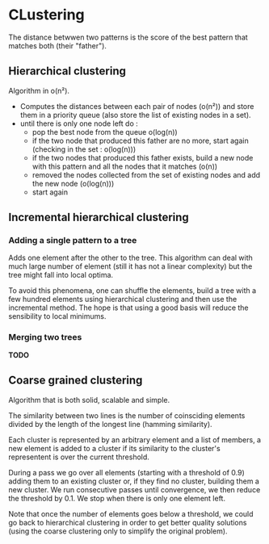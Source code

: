 # CLustering

The distance betwwen two patterns is the score of the best pattern that matches both (their "father").

## Hierarchical clustering

Algorithm in o(n²).  

- Computes the distances between each pair of nodes (o(n²)) and store them in a priority queue (also store the list of existing nodes in a set).
- until there is only one node left do :
  - pop the best node from the queue o(log(n))
  - if the two node that produced this father are no more, start again (checking in the set : o(log(n)))
  - if the two nodes that produced this father exists, build a new node with this pattern and all the nodes that it matches (o(n))
  - removed the nodes collected from the set of existing nodes and add the new node (o(log(n)))
  - start again

## Incremental hierarchical clustering

### Adding a single pattern to a tree

Adds one element after the other to the tree. This algorithm can deal with much large number of element (still it has not a linear complexity) but the tree might fall into local optima.

To avoid this phenomena, one can shuffle the elements, build a tree with a few hundred elements using hierarchical clustering and then use the incremental method. The hope is that using a good basis will reduce the sensibility to local minimums.

### Merging two trees

**TODO**

## Coarse grained clustering

Algorithm that is both solid, scalable and simple.

The similarity between two lines is the number of coinsciding elements divided by the length of the longest line (hamming similarity).  

Each cluster is represented by an arbitrary element and a list of members, a new element is added to a cluster if its similarity to the cluster's representent is over the current threshold.  

During a pass we go over all elements (starting with a threshold of 0.9) adding them to an existing cluster or, if they find no cluster, building them a new cluster.
We run consecutive passes until convergence, we then reduce the threshold by 0.1.
We stop when there is only one element left.

Note that once the number of elements goes below a threshold, we could go back to hierarchical clustering in order to get better quality solutions (using the coarse clustering only to simplify the original problem).